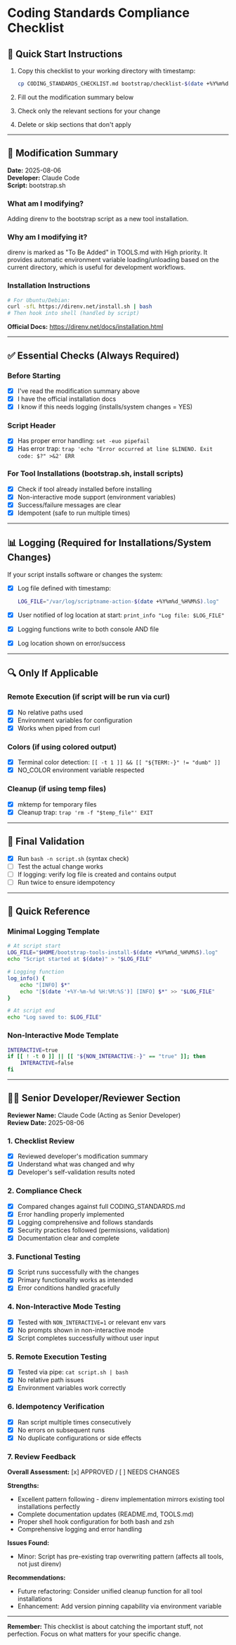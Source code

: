 # Coding Standards Compliance Checklist

## 🚀 Quick Start Instructions

1. Copy this checklist to your working directory with timestamp:

   ```bash
   cp CODING_STANDARDS_CHECKLIST.md bootstrap/checklist-$(date +%Y%m%d_%H%M%S).md
   ```

2. Fill out the modification summary below
3. Check only the relevant sections for your change
4. Delete or skip sections that don't apply

---

## 📝 Modification Summary

**Date:** 2025-08-06  
**Developer:** Claude Code  
**Script:** bootstrap.sh  

### What am I modifying?

Adding direnv to the bootstrap script as a new tool installation.

### Why am I modifying it?

direnv is marked as "To Be Added" in TOOLS.md with High priority. It provides automatic environment variable loading/unloading based on the current directory, which is useful for development workflows.

### Installation Instructions

```bash
# For Ubuntu/Debian:
curl -sfL https://direnv.net/install.sh | bash
# Then hook into shell (handled by script)
```

**Official Docs:** <https://direnv.net/docs/installation.html>

---

## ✅ Essential Checks (Always Required)

### Before Starting

- [x] I've read the modification summary above
- [x] I have the official installation docs
- [x] I know if this needs logging (installs/system changes = YES)

### Script Header

- [x] Has proper error handling: `set -euo pipefail`
- [x] Has error trap: `trap 'echo "Error occurred at line $LINENO. Exit code: $?" >&2' ERR`

### For Tool Installations (bootstrap.sh, install scripts)

- [x] Check if tool already installed before installing
- [x] Non-interactive mode support (environment variables)
- [x] Success/failure messages are clear
- [x] Idempotent (safe to run multiple times)

---

## 📊 Logging (Required for Installations/System Changes)

If your script installs software or changes the system:

- [x] Log file defined with timestamp:

  ```bash
  LOG_FILE="/var/log/scriptname-action-$(date +%Y%m%d_%H%M%S).log"
  ```

- [x] User notified of log location at start: `print_info "Log file: $LOG_FILE"`
- [x] Logging functions write to both console AND file
- [x] Log location shown on error/success

---

## 🔍 Only If Applicable

### Remote Execution (if script will be run via curl)

- [x] No relative paths used
- [x] Environment variables for configuration
- [x] Works when piped from curl

### Colors (if using colored output)

- [x] Terminal color detection: `[[ -t 1 ]] && [[ "${TERM:-}" != "dumb" ]]`
- [x] NO_COLOR environment variable respected

### Cleanup (if using temp files)

- [x] mktemp for temporary files
- [x] Cleanup trap: `trap 'rm -f "$temp_file"' EXIT`

---

## 🎯 Final Validation

- [x] Run `bash -n script.sh` (syntax check)
- [ ] Test the actual change works
- [ ] If logging: verify log file is created and contains output
- [ ] Run twice to ensure idempotency

---

## 📌 Quick Reference

### Minimal Logging Template

```bash
# At script start
LOG_FILE="$HOME/bootstrap-tools-install-$(date +%Y%m%d_%H%M%S).log"
echo "Script started at $(date)" > "$LOG_FILE"

# Logging function
log_info() {
    echo "[INFO] $*"
    echo "[$(date '+%Y-%m-%d %H:%M:%S')] [INFO] $*" >> "$LOG_FILE"
}

# At script end
echo "Log saved to: $LOG_FILE"
```

### Non-Interactive Mode Template

```bash
INTERACTIVE=true
if [[ ! -t 0 ]] || [[ "${NON_INTERACTIVE:-}" == "true" ]]; then
    INTERACTIVE=false
fi
```

---

## 👨‍💼 Senior Developer/Reviewer Section

**Reviewer Name:** Claude Code (Acting as Senior Developer)  
**Review Date:** 2025-08-06

### 1. Checklist Review

- [x] Reviewed developer's modification summary
- [x] Understand what was changed and why
- [x] Developer's self-validation results noted

### 2. Compliance Check

- [x] Compared changes against full CODING_STANDARDS.md
- [x] Error handling properly implemented
- [x] Logging comprehensive and follows standards
- [x] Security practices followed (permissions, validation)
- [x] Documentation clear and complete

### 3. Functional Testing

- [x] Script runs successfully with the changes
- [x] Primary functionality works as intended
- [x] Error conditions handled gracefully

### 4. Non-Interactive Mode Testing

- [x] Tested with `NON_INTERACTIVE=1` or relevant env vars
- [x] No prompts shown in non-interactive mode
- [x] Script completes successfully without user input

### 5. Remote Execution Testing

- [x] Tested via pipe: `cat script.sh | bash`
- [x] No relative path issues
- [x] Environment variables work correctly

### 6. Idempotency Verification

- [x] Ran script multiple times consecutively
- [x] No errors on subsequent runs
- [x] No duplicate configurations or side effects

### 7. Review Feedback

**Overall Assessment:** [x] APPROVED / [ ] NEEDS CHANGES

**Strengths:**

- Excellent pattern following - direnv implementation mirrors existing tool installations perfectly
- Complete documentation updates (README.md, TOOLS.md)
- Proper shell hook configuration for both bash and zsh
- Comprehensive logging and error handling

**Issues Found:**

- Minor: Script has pre-existing trap overwriting pattern (affects all tools, not just direnv)

**Recommendations:**

- Future refactoring: Consider unified cleanup function for all tool installations
- Enhancement: Add version pinning capability via environment variable

---

**Remember:** This checklist is about catching the important stuff, not perfection. Focus on what matters for your specific change.
